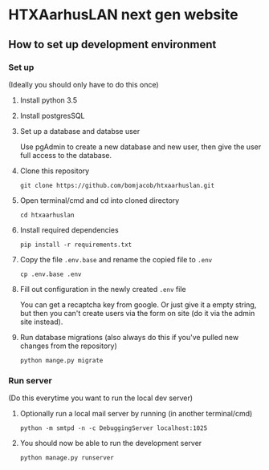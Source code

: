# HTXAarhusLAN next gen website
  
## How to set up development environment  

### Set up
(Ideally you should only have to do this once)

1. Install python 3.5
2. Install postgresSQL
3. Set up a database and databse user

    Use pgAdmin to create a new database and new user, then give the user full access to the database.
4. Clone this repository

    `git clone https://github.com/bomjacob/htxaarhuslan.git`
5. Open terminal/cmd and cd into cloned directory

    `cd htxaarhuslan`
6. Install required dependencies

    `pip install -r requirements.txt`
7. Copy the file `.env.base` and rename the copied file to `.env`

    `cp .env.base .env`
8. Fill out configuration in the newly created `.env` file

    You can get a recaptcha key from google. Or just give it a empty string, but then you can't create users via the form on site (do it via the admin site instead).
9. Run database migrations (also always do this if you've pulled new changes from the repository)

    `python mange.py migrate`

### Run server
(Do this everytime you want to run the local dev server)

1. Optionally run a local mail server by running (in another terminal/cmd)

    `python -m smtpd -n -c DebuggingServer localhost:1025`
2. You should now be able to run the development server

    `python manage.py runserver`

